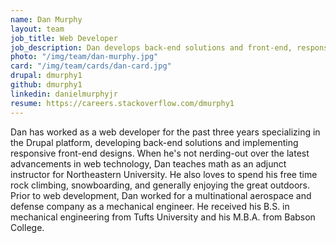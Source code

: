 ```yaml
---
name: Dan Murphy
layout: team
job_title: Web Developer
job_description: Dan develops back-end solutions and front-end, responsive designs for Savas Labs clients.
photo: "/img/team/dan-murphy.jpg"
card: "/img/team/cards/dan-card.jpg"
drupal: dmurphy1
github: dmurphy1
linkedin: danielmurphyjr
resume: https://careers.stackoverflow.com/dmurphy1
---
```


Dan has worked as a web developer for the past three years specializing in the Drupal platform, developing back-end solutions and implementing responsive front-end designs. When he's not nerding-out over the latest advancements in web technology, Dan teaches math as an adjunct instructor for Northeastern University. He also loves to spend his free time rock climbing, snowboarding, and generally enjoying the great outdoors. Prior to web development, Dan worked for a multinational aerospace and defense company as a mechanical engineer. He received his B.S. in mechanical engineering from Tufts University and his M.B.A. from Babson College.
